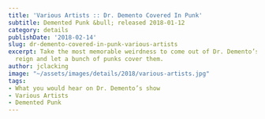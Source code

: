 ```yaml
---
title: 'Various Artists :: Dr. Demento Covered In Punk'
subtitle: Demented Punk &bull; released 2018-01-12
category: details
publishDate: '2018-02-14'
slug: dr-demento-covered-in-punk-various-artists
excerpt: Take the most memorable weirdness to come out of Dr. Demento’s near-50-year
  reign and let a bunch of punks cover them.
author: jclacking
image: "~/assets/images/details/2018/various-artists.jpg"
tags:
- What you would hear on Dr. Demento’s show
- Various Artists
- Demented Punk
---
```


